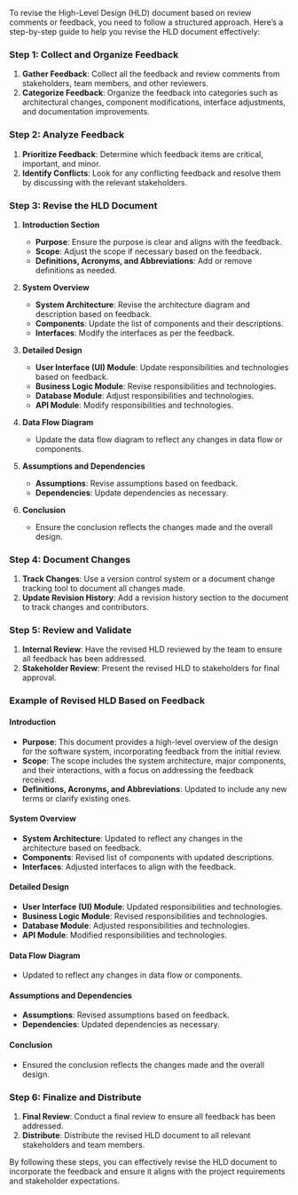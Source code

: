 To revise the High-Level Design (HLD) document based on review comments or feedback, you need to follow a structured approach. Here’s a step-by-step guide to help you revise the HLD document effectively:

### Step 1: Collect and Organize Feedback
1. **Gather Feedback**: Collect all the feedback and review comments from stakeholders, team members, and other reviewers.
2. **Categorize Feedback**: Organize the feedback into categories such as architectural changes, component modifications, interface adjustments, and documentation improvements.

### Step 2: Analyze Feedback
1. **Prioritize Feedback**: Determine which feedback items are critical, important, and minor.
2. **Identify Conflicts**: Look for any conflicting feedback and resolve them by discussing with the relevant stakeholders.

### Step 3: Revise the HLD Document
1. **Introduction Section**
   - **Purpose**: Ensure the purpose is clear and aligns with the feedback.
   - **Scope**: Adjust the scope if necessary based on the feedback.
   - **Definitions, Acronyms, and Abbreviations**: Add or remove definitions as needed.

2. **System Overview**
   - **System Architecture**: Revise the architecture diagram and description based on feedback.
   - **Components**: Update the list of components and their descriptions.
   - **Interfaces**: Modify the interfaces as per the feedback.

3. **Detailed Design**
   - **User Interface (UI) Module**: Update responsibilities and technologies based on feedback.
   - **Business Logic Module**: Revise responsibilities and technologies.
   - **Database Module**: Adjust responsibilities and technologies.
   - **API Module**: Modify responsibilities and technologies.

4. **Data Flow Diagram**
   - Update the data flow diagram to reflect any changes in data flow or components.

5. **Assumptions and Dependencies**
   - **Assumptions**: Revise assumptions based on feedback.
   - **Dependencies**: Update dependencies as necessary.

6. **Conclusion**
   - Ensure the conclusion reflects the changes made and the overall design.

### Step 4: Document Changes
1. **Track Changes**: Use a version control system or a document change tracking tool to document all changes made.
2. **Update Revision History**: Add a revision history section to the document to track changes and contributors.

### Step 5: Review and Validate
1. **Internal Review**: Have the revised HLD reviewed by the team to ensure all feedback has been addressed.
2. **Stakeholder Review**: Present the revised HLD to stakeholders for final approval.

### Example of Revised HLD Based on Feedback

#### Introduction
- **Purpose**: This document provides a high-level overview of the design for the software system, incorporating feedback from the initial review.
- **Scope**: The scope includes the system architecture, major components, and their interactions, with a focus on addressing the feedback received.
- **Definitions, Acronyms, and Abbreviations**: Updated to include any new terms or clarify existing ones.

#### System Overview
- **System Architecture**: Updated to reflect any changes in the architecture based on feedback.
- **Components**: Revised list of components with updated descriptions.
- **Interfaces**: Adjusted interfaces to align with the feedback.

#### Detailed Design
- **User Interface (UI) Module**: Updated responsibilities and technologies.
- **Business Logic Module**: Revised responsibilities and technologies.
- **Database Module**: Adjusted responsibilities and technologies.
- **API Module**: Modified responsibilities and technologies.

#### Data Flow Diagram
- Updated to reflect any changes in data flow or components.

#### Assumptions and Dependencies
- **Assumptions**: Revised assumptions based on feedback.
- **Dependencies**: Updated dependencies as necessary.

#### Conclusion
- Ensured the conclusion reflects the changes made and the overall design.

### Step 6: Finalize and Distribute
1. **Final Review**: Conduct a final review to ensure all feedback has been addressed.
2. **Distribute**: Distribute the revised HLD document to all relevant stakeholders and team members.

By following these steps, you can effectively revise the HLD document to incorporate the feedback and ensure it aligns with the project requirements and stakeholder expectations.